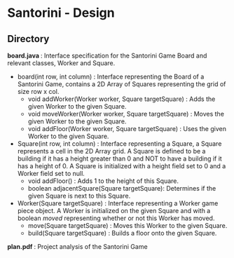 <h1> Santorini - Design </h1> 
<h2> Directory </h2> 

<b> board.java </b> : Interface specification for the Santorini Game Board and relevant classes, Worker and Square.
  * board(int row, int column) : Interface representing the Board of a Santorini Game, contains a 2D Array of Squares representing the grid of size row x col.
    * void addWorker(Worker worker, Square targetSquare) : Adds the given Worker to the given Square.
    * void moveWorker(Worker worker, Square targetSquare) : Moves the given Worker to the given Square.
    * void addFloor(Worker worker, Square targetSquare) : Uses the given Worker to the given Square.
  * Square(int row, int column) : Interface representing a Square, a Square represents a cell in the 2D Array grid. A Square is defined to be a building if it has a height greater than 0 and NOT to have a building if it has a height of 0. A Square is initialized with a height field set to 0 and a Worker field set to null.
    * void addFloor() : Adds 1 to the height of this Square.
    * boolean adjacentSquare(Square targetSquare): Determines if the given Square is next to this Square.
  * Worker(Square targetSquare) : Interface representing a Worker game piece object. A Worker is initialized on the given Square and with a boolean <i>moved</i> representing whether or not this Worker has moved.
    * move(Square targetSquare) : Moves this Worker to the given Square. 
    * build(Square targetSquare) : Builds a floor onto the given Square.
    
<b> plan.pdf </b> : Project analysis of the Santorini Game

